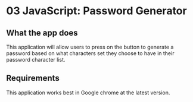 # 03 JavaScript: Password Generator

## What the app does

This application will allow users to press on the button to generate a password based on what characters set they choose to have in their password character list. 

## Requirements

This application works best in Google chrome at the latest version. 



